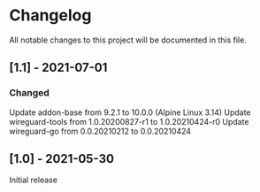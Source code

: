 # Changelog
All notable changes to this project will be documented in this file.

## [1.1] - 2021-07-01
### Changed
Update addon-base from 9.2.1 to 10.0.0 (Alpine Linux 3.14)
Update wireguard-tools from 1.0.20200827-r1 to 1.0.20210424-r0
Update wireguard-go from 0.0.20210212 to 0.0.20210424

## [1.0] - 2021-05-30
Initial release